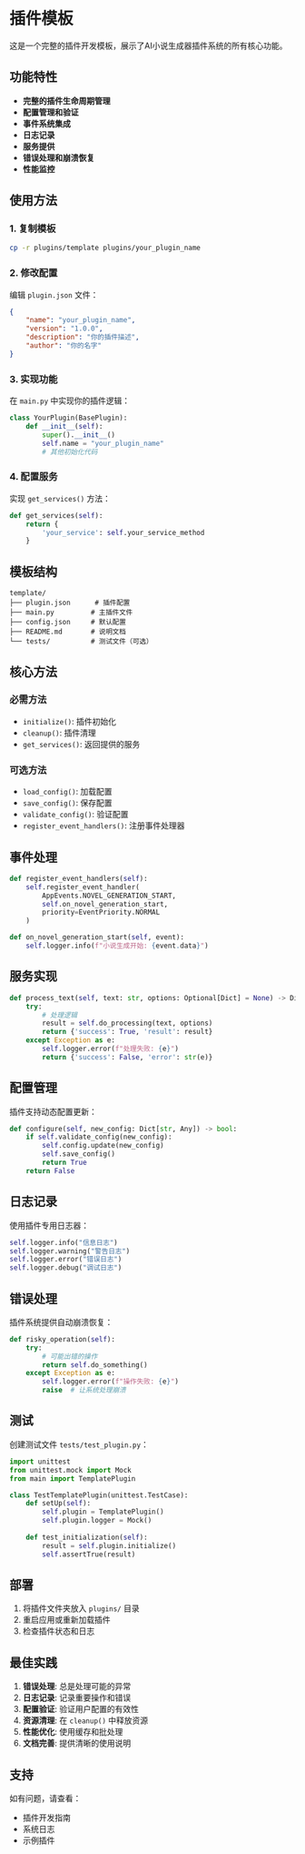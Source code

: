 # 插件模板

这是一个完整的插件开发模板，展示了AI小说生成器插件系统的所有核心功能。

## 功能特性

- **完整的插件生命周期管理**
- **配置管理和验证**
- **事件系统集成**
- **日志记录**
- **服务提供**
- **错误处理和崩溃恢复**
- **性能监控**

## 使用方法

### 1. 复制模板

```bash
cp -r plugins/template plugins/your_plugin_name
```

### 2. 修改配置

编辑 `plugin.json` 文件：

```json
{
    "name": "your_plugin_name",
    "version": "1.0.0",
    "description": "你的插件描述",
    "author": "你的名字"
}
```

### 3. 实现功能

在 `main.py` 中实现你的插件逻辑：

```python
class YourPlugin(BasePlugin):
    def __init__(self):
        super().__init__()
        self.name = "your_plugin_name"
        # 其他初始化代码
```

### 4. 配置服务

实现 `get_services()` 方法：

```python
def get_services(self):
    return {
        'your_service': self.your_service_method
    }
```

## 模板结构

```
template/
├── plugin.json      # 插件配置
├── main.py         # 主插件文件
├── config.json     # 默认配置
├── README.md       # 说明文档
└── tests/          # 测试文件（可选）
```

## 核心方法

### 必需方法

- `initialize()`: 插件初始化
- `cleanup()`: 插件清理
- `get_services()`: 返回提供的服务

### 可选方法

- `load_config()`: 加载配置
- `save_config()`: 保存配置
- `validate_config()`: 验证配置
- `register_event_handlers()`: 注册事件处理器

## 事件处理

```python
def register_event_handlers(self):
    self.register_event_handler(
        AppEvents.NOVEL_GENERATION_START,
        self.on_novel_generation_start,
        priority=EventPriority.NORMAL
    )

def on_novel_generation_start(self, event):
    self.logger.info(f"小说生成开始: {event.data}")
```

## 服务实现

```python
def process_text(self, text: str, options: Optional[Dict] = None) -> Dict[str, Any]:
    try:
        # 处理逻辑
        result = self.do_processing(text, options)
        return {'success': True, 'result': result}
    except Exception as e:
        self.logger.error(f"处理失败: {e}")
        return {'success': False, 'error': str(e)}
```

## 配置管理

插件支持动态配置更新：

```python
def configure(self, new_config: Dict[str, Any]) -> bool:
    if self.validate_config(new_config):
        self.config.update(new_config)
        self.save_config()
        return True
    return False
```

## 日志记录

使用插件专用日志器：

```python
self.logger.info("信息日志")
self.logger.warning("警告日志")
self.logger.error("错误日志")
self.logger.debug("调试日志")
```

## 错误处理

插件系统提供自动崩溃恢复：

```python
def risky_operation(self):
    try:
        # 可能出错的操作
        return self.do_something()
    except Exception as e:
        self.logger.error(f"操作失败: {e}")
        raise  # 让系统处理崩溃
```

## 测试

创建测试文件 `tests/test_plugin.py`：

```python
import unittest
from unittest.mock import Mock
from main import TemplatePlugin

class TestTemplatePlugin(unittest.TestCase):
    def setUp(self):
        self.plugin = TemplatePlugin()
        self.plugin.logger = Mock()
        
    def test_initialization(self):
        result = self.plugin.initialize()
        self.assertTrue(result)
```

## 部署

1. 将插件文件夹放入 `plugins/` 目录
2. 重启应用或重新加载插件
3. 检查插件状态和日志

## 最佳实践

1. **错误处理**: 总是处理可能的异常
2. **日志记录**: 记录重要操作和错误
3. **配置验证**: 验证用户配置的有效性
4. **资源清理**: 在 `cleanup()` 中释放资源
5. **性能优化**: 使用缓存和批处理
6. **文档完善**: 提供清晰的使用说明

## 支持

如有问题，请查看：
- 插件开发指南
- 系统日志
- 示例插件
